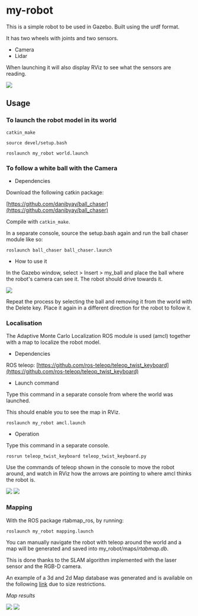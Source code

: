 # my-robot

This is a simple robot to be used in Gazebo. Built using the urdf format.

It has two wheels with joints and two sensors.

* Camera
* Lidar

When launching it will also display RViz to see what the sensors are reading.

![](ref_images/green_robot.png)

## Usage

### To launch the robot model in its world

`catkin_make`

`source devel/setup.bash`

`roslaunch my_robot world.launch`

### To follow a white ball with the Camera

* Dependencies

Download the following catkin package:

[https://github.com/danibyay/ball_chaser](https://github.com/danibyay/ball_chaser)

Compile with `catkin_make`.

In a separate console, source the setup.bash again and run the ball chaser module like so:

`roslaunch ball_chaser ball_chaser.launch`

* How to use it

In the Gazebo window, select > Insert > my_ball and place the ball where the robot's camera can see it. The robot should drive towards it.

![](ref_images/select_ball.png)

Repeat the process by selecting the ball and removing it from the world with the Delete key. Place it again in a different direction for the robot to follow it.



### Localisation

The Adaptive Monte Carlo Localization ROS module is used (amcl) together with a map to localize the robot model.

* Dependencies

ROS teleop: [https://github.com/ros-teleop/teleop_twist_keyboard](https://github.com/ros-teleop/teleop_twist_keyboard)

* Launch command

Type this command in a separate console from where the world was launched.

This should enable you to see the map in RViz.

`roslaunch my_robot amcl.launch`

* Operation

Type this command in a separate console.

`rosrun teleop_twist_keyboard teleop_twist_keyboard.py`

Use the commands of teleop shown in the console to move the robot around, and watch in RViz how the arrows are pointing to where amcl thinks the robot is.

![](ref_images/greenArrow.png)
![](ref_images/amcl_rqt_graph.png)

### Mapping

With the ROS package rtabmap_ros, by running:

`roslaunch my_robot mapping.launch`

You can manually navigate the robot with teleop around the world and a map will be generated and saved into my_robot/maps/*rtabmap.db*.

This is done thanks to the SLAM algorithm implemented with the laser sensor and the RGB-D camera.

An example of a 3d and 2d Map database was generated and is available on the following [link](https://drive.google.com/open?id=17e9LTf1pOaFlWJcLHDnNRBaxhiwc3kOz) due to size restrictions.

*Map results*

![](ref_images/database_2d.png)
![](ref_images/database_3d.png)
